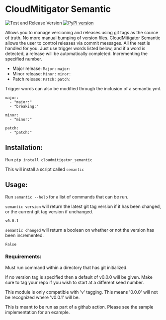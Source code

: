 # CloudMitigator Semantic 
![Test and Release Version](https://github.com/cloudmitigator/semantic/workflows/Test%20and%20Release%20Version/badge.svg) [![PyPI version](https://badge.fury.io/py/cloudmitigator-semantic.svg)](https://badge.fury.io/py/cloudmitigator-semantic)


Allows you to manage versioning and releases using git tags as the source of truth. No more manual bumping
of version files. CloudMitigator Semantic allows the user to control releases via commit messages. All the rest is handled for you.
Just use trigger words listed below, and if a word is detected, a release will be automatically completed. Incrementing the specified number.

- Major release: `Major:` `major:`
- Minor release: `Minor:` `minor:`
- Patch release: `Patch:` `patch:`

Trigger words can also be modified through the inclusion of a semantic.yml.

    major:
      - "major:"
      - "breaking:"

    minor:
      - "minor:"

    patch:
      - "patch:"


## Installation:

Run `pip install cloudmitigator_semantic`
 
This will install a script called `semantic`

## Usage:

Run `semantic --help` for a list of commands that can be run. 

`semantic version` will return the latest git tag version if it has been changed, or the current git tag version if unchanged.

    v0.0.1
    
`semantic changed` will return a boolean on whether or not the version has been incremented.

    False
    

### Requirements:

Must run command within a directory that has git initialized.

If no version tag is specified then a default of v0.0.0 will be given. Make sure to tag your repo if you wish to start at a different seed number.

This module is only compatible with 'v' tagging. This means '0.0.0' will not be recognized where 'v0.0.1' will be.

This is meant to be run as part of a github action. Please see the sample implementation for an example.
